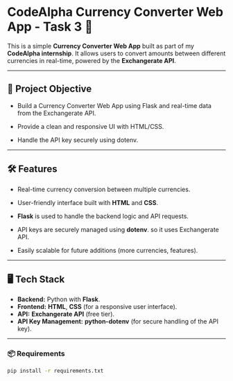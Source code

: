# CodeAlpha Currency Converter Web App - Task 3 🚀


This is a simple **Currency Converter Web App** built as part of my **CodeAlpha internship**. It allows users to convert amounts between different currencies in real-time, powered by the **Exchangerate API**.

---

## 🧠 Project Objective

- Build a Currency Converter Web App using Flask and real-time data from the Exchangerate API.

- Provide a clean and responsive UI with HTML/CSS.

- Handle the API key securely using dotenv.

---

## 🛠️ Features

- Real-time currency conversion between multiple currencies.

- User-friendly interface built with **HTML** and **CSS**.

- **Flask** is used to handle the backend logic and API requests.

- API keys are securely managed using **dotenv**. so it uses Exchangerate API.

- Easily scalable for future additions (more currencies, features).


---


## 🖥️ Tech Stack
- **Backend:** Python with **Flask**.
- **Frontend:** **HTML**, **CSS** (for a responsive user interface).
- **API:** **Exchangerate API** (free tier).
- **API Key Management:** **python-dotenv** (for secure handling of the API key).

---


### 📦 Requirements

```bash
pip install -r requirements.txt
